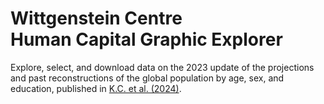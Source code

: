 Wittgenstein Centre <br/> Human Capital Graphic Explorer
========================================================

Explore, select, and download data on the 2023 update of the projections and past reconstructions of the global population by age, sex, and education, published in [K.C. et al. (2024)](https://pure.iiasa.ac.at/19487). 

